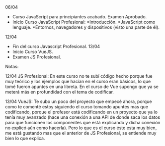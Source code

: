 06/04
- Curso JavaScript para principiantes acabado. Examen Aprobado.
- Inicio Curso JavaScript Profesional:
	*Introducción.
	*JavaScript como lenguaje.
	*Entornos, navegadores y dispositivos (visto una parte de él).

12/04
- Fin del curso Javascript Profesional.
13/04
- Inicio Curso VueJS.
- Examen JS Profesional.

Notas:

12/04 
JS Profesional: En este curso no te subí código hecho porque fue muy teórico y los ejemplos que hacían en el curso eran básicos, lo que tomé fueron apuntes en una libreta. En el curso de Vue supongo que ya se meterá más en profundidad con el tema de codificar.

13/04
VueJS: Te subo un poco del proyecto que empecé ahora, porque como te comenté estoy siguiendo el curso tomando apuntes mas que codificando, porque el profesor está codificando en un proyecto que ya lo tenía muy avanzado (hace una conexión a una API de donde saca los datos para que funcionen los componentes que está explicando y dicha conexión no explicó aún como hacerla). Pero lo que es el curso éste esta muy bien, me está gustando mas que el anterior de JS Profesional, se entiende muy bien lo que explica.